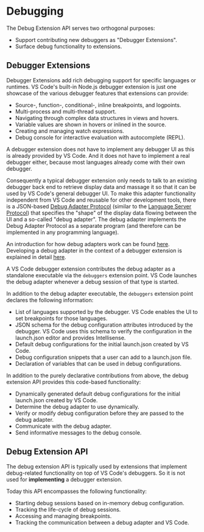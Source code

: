 ---
---

# Debugging

The Debug Extension API serves two orthogonal purposes:

- Support contributing new debuggers as "Debugger Extensions".
- Surface debug functionality to extensions.

## Debugger Extensions

Debugger Extensions add rich debugging support for specific languages or runtimes. VS Code's built-in Node.js debugger extension is just one showcase of the various debugger features that extensions can provide:

- Source-, function-, conditional-, inline breakpoints, and logpoints.
- Multi-process and multi-thread support.
- Navigating through complex data structures in views and hovers.
- Variable values are shown in hovers or inlined in the source.
- Creating and managing watch expressions.
- Debug console for interactive evaluation with autocomplete (REPL).

A debugger extension does not have to implement any debugger UI as this is already provided by VS Code. And it does not have to implement a real debugger either, because most languages already come with their own debugger.

Consequently a typical debugger extension only needs to talk to an existing debugger back end to retrieve display data and massage it so that it can be used by VS Code's general debugger UI. To make this adapter functionality independent from VS Code and reusable for other development tools, there is a JSON-based [Debug Adapter Protocol](https://microsoft.github.io/debug-adapter-protocol/) (similar to the [Language Server Protocol](https://microsoft.github.io/language-server-protocol/)) that specifies the "shape" of the display data flowing between the UI and a so-called "debug adapter". The debug adapter implements the Debug Adapter Protocol as a separate program (and therefore can be implemented in any programming language).

An introduction for how debug adapters work can be found [here](https://microsoft.github.io/debug-adapter-protocol/overview#How_it_works). Developing a debug adapter in the context of a debugger extension is explained in detail [here](/docs/extensions/example-debuggers).

A VS Code debugger extension contributes the debug adapter as a standalone executable via the `debuggers` extension point. VS Code launches the debug adapter whenever a debug session of that type is started.

In addition to the debug adapter executable, the `debuggers` extension point declares the following information:

- List of languages supported by the debugger. VS Code enables the UI to set breakpoints for those languages.
- JSON schema for the debug configuration attributes introduced by the debugger. VS Code uses this schema to verify the configuration in the launch.json editor and provides Intellisense.
- Default debug configurations for the initial launch.json created by VS Code.
- Debug configuration snippets that a user can add to a launch.json file.
- Declaration of variables that can be used in debug configurations.

In addition to the purely declarative contributions from above, the debug extension API provides this code-based functionality:

- Dynamically generated default debug configurations for the initial launch.json created by VS Code.
- Determine the debug adapter to use dynamically.
- Verify or modify debug configuration before they are passed to the debug adapter.
- Communicate with the debug adapter.
- Send informative messages to the debug console.

## Debug Extension API

The debug extension API is typically used by extensions that implement debug-related functionality on top of VS Code's debuggers. So it is not used for **implementing** a debugger extension.

Today this API encompasses the following functionality:

- Starting debug sessions based on in-memory debug configuration.
- Tracking the life-cycle of debug sessions.
- Accessing and managing breakpoints.
- Tracking the communication between a debug adapter and VS Code.
